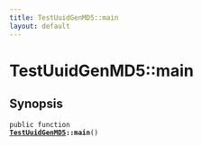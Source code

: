 ```yaml
---
title: TestUuidGenMD5::main
layout: default
---
```


# TestUuidGenMD5::main

## Synopsis

<code>public function <b><a href="TestUuidGenMD5">TestUuidGenMD5</a>::main</b>()</code>

